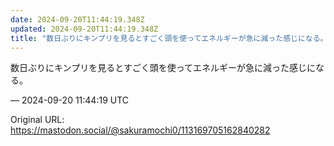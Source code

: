 ```yaml
---
date: 2024-09-20T11:44:19.348Z
updated: 2024-09-20T11:44:19.348Z
title: "数日ぶりにキンプリを見るとすごく頭を使ってエネルギーが急に減った感じになる。[...]"
---
```


<p>数日ぶりにキンプリを見るとすごく頭を使ってエネルギーが急に減った感じになる。</p>

&mdash; 2024-09-20 11:44:19 UTC

Original URL: https://mastodon.social/@sakuramochi0/113169705162840282
